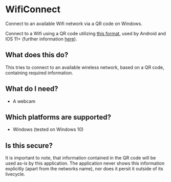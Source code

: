 # WifiConnect
Connect to an available Wifi network via a QR code on Windows.

Connect to a Wifi using a QR code utilizing [this format](https://en.wikipedia.org/wiki/QR_code#Joining_a_Wi%E2%80%91Fi_network), used by Android and IOS 11+ (further information [here](https://en.wikipedia.org/wiki/QR_code#Joining_a_Wi%E2%80%91Fi_network)).

## What does this do?

This tries to connect to an available wireless network, based on a QR code, containing required information.

## What do I need?

- A webcam

## Which platforms are supported?

- Windows (tested on Windows 10)

## Is this secure?

It is important to note, that information contained in the QR code will be used as-is by this application. The application never shows this information explicitly (apart from the networks name), nor does it persit it outside of its livecycle.

